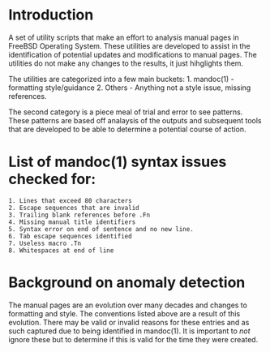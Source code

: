 # Introduction

A set of utility scripts that make an effort to analysis manual pages in
FreeBSD Operating System. These utilities are developed to assist in the
identification of potential updates and modifications to manual pages.
The utilities do not make any changes to the results, it just hihglights them.

The utilities are categorized into a few main buckets:
    1. mandoc(1) - formatting style/guidance
    2. Others - Anything not a style issue, missing references.

The second category is a piece meal of trial and error to see patterns.
These patterns are based off analaysis of the outputs and subsequent tools
that are developed to be able to determine a potential course of action.

# List of mandoc(1) syntax issues checked for:
    1. Lines that exceed 80 characters
    2. Escape sequences that are invalid
    3. Trailing blank references before .Fn
    4. Missing manual title identifiers
    5. Syntax error on end of sentence and no new line.
    6. Tab escape sequences identified 
    7. Useless macro .Tn
    8. Whitespaces at end of line

# Background on anomaly detection
The manual pages are an evolution over many decades and changes to formatting
and style. The conventions listed above are a result of this evolution.
There may be valid or invalid reasons for these entries and as such captured 
due to being identified in mandoc(1). It is important to *not* ignore these
but to determine if this is valid for the time they were created.


